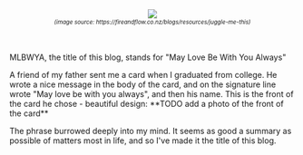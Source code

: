 <div align="center">
  <img src="https://bradleyculley.github.io/images/juggling-while-balancing.jpeg" />
  <div style="font-size: 10px; font-style: italic;">(image source: https://fireandflow.co.nz/blogs/resources/juggle-me-this)</div>
</div>
<br/>
<br/>

<p>
MLBWYA, the title of this blog, stands for "May Love Be With You Always"
</p>

<p>
A friend of my father sent me a card when I graduated from college.
He wrote a nice message in the body of the card, and on the signature line wrote "May love be with you always", and then his name.
This is the front of the card he chose - beautiful design:
**TODO add a photo of the front of the card**
</p>

<p>
The phrase burrowed deeply into my mind.
It seems as good a summary as possible of matters most in life, and so I've made it the title of this blog.
</p>
